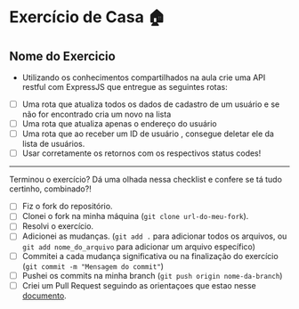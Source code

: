 # Exercício de Casa 🏠

## Nome do Exercicio

- Utilizando os conhecimentos compartilhados na aula crie uma API restful com ExpressJS que entregue as seguintes rotas:
- [ ] Uma rota que atualiza todos os dados de cadastro de um usuário e se não for encontrado cria um novo na lista
- [ ] Uma rota que atualiza apenas o endereço do usuário
- [ ] Uma rota que ao receber um ID de usuário , consegue deletar ele da lista de usuários.
- [ ]  Usar corretamente os retornos com os respectivos status codes!

---

Terminou o exercício? Dá uma olhada nessa checklist e confere se tá tudo certinho, combinado?!

- [ ] Fiz o fork do repositório.
- [ ] Clonei o fork na minha máquina (`git clone url-do-meu-fork`).
- [ ] Resolvi o exercício.
- [ ] Adicionei as mudanças. (`git add .` para adicionar todos os arquivos, ou `git add nome_do_arquivo` para adicionar um arquivo específico)
- [ ] Commitei a cada mudança significativa ou na finalização do exercício (`git commit -m "Mensagem do commit"`)
- [ ] Pushei os commits na minha branch (`git push origin nome-da-branch`)
- [ ] Criei um Pull Request seguindo as orientaçoes que estao nesse [documento](/exercicios/para-casa/instrucoes-pull-request.md).
